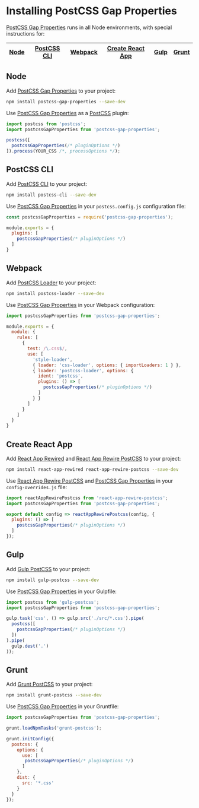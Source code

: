 # Installing PostCSS Gap Properties

[PostCSS Gap Properties] runs in all Node environments, with special instructions for:

| [Node](#node) | [PostCSS CLI](#postcss-cli) | [Webpack](#webpack) | [Create React App](#create-react-app) | [Gulp](#gulp) | [Grunt](#grunt) |
| --- | --- | --- | --- | --- | --- |

## Node

Add [PostCSS Gap Properties] to your project:

```bash
npm install postcss-gap-properties --save-dev
```

Use [PostCSS Gap Properties] as a [PostCSS] plugin:

```js
import postcss from 'postcss';
import postcssGapProperties from 'postcss-gap-properties';

postcss([
  postcssGapProperties(/* pluginOptions */)
]).process(YOUR_CSS /*, processOptions */);
```

## PostCSS CLI

Add [PostCSS CLI] to your project:

```bash
npm install postcss-cli --save-dev
```

Use [PostCSS Gap Properties] in your `postcss.config.js` configuration file:

```js
const postcssGapProperties = require('postcss-gap-properties');

module.exports = {
  plugins: [
    postcssGapProperties(/* pluginOptions */)
  ]
}
```

## Webpack

Add [PostCSS Loader] to your project:

```bash
npm install postcss-loader --save-dev
```

Use [PostCSS Gap Properties] in your Webpack configuration:

```js
import postcssGapProperties from 'postcss-gap-properties';

module.exports = {
  module: {
    rules: [
      {
        test: /\.css$/,
        use: [
          'style-loader',
          { loader: 'css-loader', options: { importLoaders: 1 } },
          { loader: 'postcss-loader', options: {
            ident: 'postcss',
            plugins: () => [
              postcssGapProperties(/* pluginOptions */)
            ]
          } }
        ]
      }
    ]
  }
}
```

## Create React App

Add [React App Rewired] and [React App Rewire PostCSS] to your project:

```bash
npm install react-app-rewired react-app-rewire-postcss --save-dev
```

Use [React App Rewire PostCSS] and [PostCSS Gap Properties] in your
`config-overrides.js` file:

```js
import reactAppRewirePostcss from 'react-app-rewire-postcss';
import postcssGapProperties from 'postcss-gap-properties';

export default config => reactAppRewirePostcss(config, {
  plugins: () => [
    postcssGapProperties(/* pluginOptions */)
  ]
});
```

## Gulp

Add [Gulp PostCSS] to your project:

```bash
npm install gulp-postcss --save-dev
```

Use [PostCSS Gap Properties] in your Gulpfile:

```js
import postcss from 'gulp-postcss';
import postcssGapProperties from 'postcss-gap-properties';

gulp.task('css', () => gulp.src('./src/*.css').pipe(
  postcss([
    postcssGapProperties(/* pluginOptions */)
  ])
).pipe(
  gulp.dest('.')
));
```

## Grunt

Add [Grunt PostCSS] to your project:

```bash
npm install grunt-postcss --save-dev
```

Use [PostCSS Gap Properties] in your Gruntfile:

```js
import postcssGapProperties from 'postcss-gap-properties';

grunt.loadNpmTasks('grunt-postcss');

grunt.initConfig({
  postcss: {
    options: {
      use: [
       postcssGapProperties(/* pluginOptions */)
      ]
    },
    dist: {
      src: '*.css'
    }
  }
});
```

[Gulp PostCSS]: https://github.com/postcss/gulp-postcss
[Grunt PostCSS]: https://github.com/nDmitry/grunt-postcss
[PostCSS]: https://github.com/postcss/postcss
[PostCSS CLI]: https://github.com/postcss/postcss-cli
[PostCSS Loader]: https://github.com/postcss/postcss-loader
[PostCSS Gap Properties]: https://github.com/csstools/postcss-plugins/tree/main/plugins/postcss-gap-properties
[React App Rewire PostCSS]: https://github.com/csstools/react-app-rewire-postcss
[React App Rewired]: https://github.com/timarney/react-app-rewired
